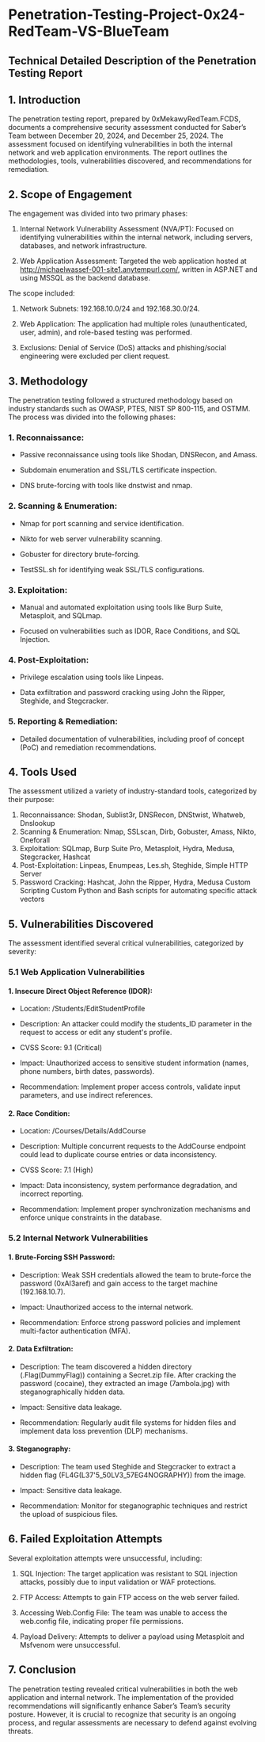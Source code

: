 # Penetration-Testing-Project-0x24-RedTeam-VS-BlueTeam
## Technical Detailed Description of the Penetration Testing Report
## 1. Introduction
The penetration testing report, prepared by 0xMekawyRedTeam.FCDS, documents a comprehensive security assessment conducted for Saber’s Team between December 20, 2024, and December 25, 2024. The assessment focused on identifying vulnerabilities in both the internal network and web application environments. The report outlines the methodologies, tools, vulnerabilities discovered, and recommendations for remediation.

## 2. Scope of Engagement
The engagement was divided into two primary phases:

1. Internal Network Vulnerability Assessment (NVA/PT): Focused on identifying vulnerabilities within the internal network, including servers, databases, and network infrastructure.

2. Web Application Assessment: Targeted the web application hosted at http://michaelwassef-001-site1.anytempurl.com/, written in ASP.NET and using MSSQL as the backend database.

The scope included:

1. Network Subnets: 192.168.10.0/24 and 192.168.30.0/24.

2. Web Application: The application had multiple roles (unauthenticated, user, admin), and role-based testing was performed.

3. Exclusions: Denial of Service (DoS) attacks and phishing/social engineering were excluded per client request.

## 3. Methodology
The penetration testing followed a structured methodology based on industry standards such as OWASP, PTES, NIST SP 800-115, and OSTMM. The process was divided into the following phases:

### 1. Reconnaissance:

- Passive reconnaissance using tools like Shodan, DNSRecon, and Amass.

- Subdomain enumeration and SSL/TLS certificate inspection.

- DNS brute-forcing with tools like dnstwist and nmap.

### 2. Scanning & Enumeration:

- Nmap for port scanning and service identification.

- Nikto for web server vulnerability scanning.

- Gobuster for directory brute-forcing.

- TestSSL.sh for identifying weak SSL/TLS configurations.

### 3. Exploitation:

- Manual and automated exploitation using tools like Burp Suite, Metasploit, and SQLmap.

- Focused on vulnerabilities such as IDOR, Race Conditions, and SQL Injection.

### 4. Post-Exploitation:

- Privilege escalation using tools like Linpeas.

- Data exfiltration and password cracking using John the Ripper, Steghide, and Stegcracker.

### 5. Reporting & Remediation:

- Detailed documentation of vulnerabilities, including proof of concept (PoC) and remediation recommendations.

## 4. Tools Used
The assessment utilized a variety of industry-standard tools, categorized by their purpose:

1. Reconnaissance:	Shodan, Sublist3r, DNSRecon, DNStwist, Whatweb, Dnslookup
2. Scanning & Enumeration:	Nmap, SSLscan, Dirb, Gobuster, Amass, Nikto, Oneforall
3. Exploitation:	SQLmap, Burp Suite Pro, Metasploit, Hydra, Medusa, Stegcracker, Hashcat
4. Post-Exploitation:	Linpeas, Enumpeas, Les.sh, Steghide, Simple HTTP Server
5. Password Cracking:	Hashcat, John the Ripper, Hydra, Medusa
Custom Scripting	Custom Python and Bash scripts for automating specific attack vectors

## 5. Vulnerabilities Discovered
The assessment identified several critical vulnerabilities, categorized by severity:

### 5.1 Web Application Vulnerabilities
#### 1. Insecure Direct Object Reference (IDOR):

- Location: /Students/EditStudentProfile

- Description: An attacker could modify the students_ID parameter in the request to access or edit any student's profile.

- CVSS Score: 9.1 (Critical)

- Impact: Unauthorized access to sensitive student information (names, phone numbers, birth dates, passwords).

- Recommendation: Implement proper access controls, validate input parameters, and use indirect references.

#### 2. Race Condition:

- Location: /Courses/Details/AddCourse

- Description: Multiple concurrent requests to the AddCourse endpoint could lead to duplicate course entries or data inconsistency.

- CVSS Score: 7.1 (High)

- Impact: Data inconsistency, system performance degradation, and incorrect reporting.

- Recommendation: Implement proper synchronization mechanisms and enforce unique constraints in the database.

### 5.2 Internal Network Vulnerabilities
#### 1. Brute-Forcing SSH Password:

- Description: Weak SSH credentials allowed the team to brute-force the password (0xAl3aref) and gain access to the target machine (192.168.10.7).

- Impact: Unauthorized access to the internal network.

- Recommendation: Enforce strong password policies and implement multi-factor authentication (MFA).

#### 2. Data Exfiltration:

- Description: The team discovered a hidden directory (.Flag(DummyFlag)) containing a Secret.zip file. After cracking the password (cocaine), they extracted an image (7ambola.jpg) with steganographically hidden data.

- Impact: Sensitive data leakage.

- Recommendation: Regularly audit file systems for hidden files and implement data loss prevention (DLP) mechanisms.

#### 3. Steganography:

- Description: The team used Steghide and Stegcracker to extract a hidden flag (FL4G(L37'5_50LV3_57EG4NOGRAPHY)) from the image.

- Impact: Sensitive data leakage.

- Recommendation: Monitor for steganographic techniques and restrict the upload of suspicious files.

## 6. Failed Exploitation Attempts
Several exploitation attempts were unsuccessful, including:

1. SQL Injection: The target application was resistant to SQL injection attacks, possibly due to input validation or WAF protections.

2. FTP Access: Attempts to gain FTP access on the web server failed.

3. Accessing Web.Config File: The team was unable to access the web.config file, indicating proper file permissions.

4. Payload Delivery: Attempts to deliver a payload using Metasploit and Msfvenom were unsuccessful.
## 7. Conclusion
The penetration testing revealed critical vulnerabilities in both the web application and internal network. The implementation of the provided recommendations will significantly enhance Saber’s Team’s security posture. However, it is crucial to recognize that security is an ongoing process, and regular assessments are necessary to defend against evolving threats.

